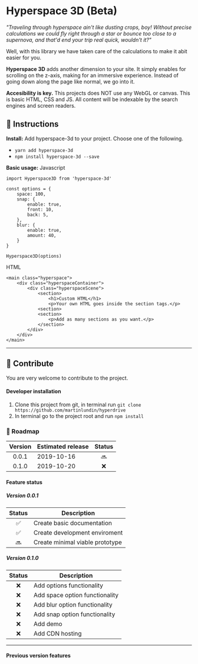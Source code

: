 # Hyperspace 3D (Beta)
*"Traveling through hyperspace ain't like dusting crops, boy! Without precise calculations we could fly right through a star or bounce too close to a supernova, and that'd end your trip real quick, wouldn't it?"*

Well, with this library we have taken care of the calculations to make it abit easier for you.

**Hyperspace 3D** adds another dimension to your site. It simply enables for scrolling on the z-axis, making for an immersive experience. Instead of going down along the page like normal, we go into it.

**Accesibility is key.** This projects does NOT use any WebGL or canvas. This is basic HTML, CSS and JS. All content will be indexable by the search engines and screen readers.

## :scroll: Instructions
**Install:** 
Add hyperspace-3d to your project. Choose one of the following.
- `yarn add hyperspace-3d`<br/>
- `npm install hyperspace-3d --save`<br/>

**Basic usage:**
Javascript
```
import Hyperspace3D from 'hyperspace-3d'

const options = {
    space: 100,
    snap: {
        enable: true,
        front: 10,
        back: 5,
    },
    blur: {
        enable: true,
        amount: 40,
    }
}

Hyperspace3D(options)
```
HTML
```
<main class="hyperspace">
    <div class="hyperspaceContainer">
        <div class="hyperspaceScene">
            <section>
                <h1>Custom HTML</h1>
                <p>Your own HTML goes inside the section tags.</p>
            <section>
            <section>
                <p>Add as many sections as you want.</p>
            </section>
        </div>
    </div>
</main>
```

---

## :raised_hands: Contribute
You are very welcome to contribute to the project.

#### Developer installation
1. Clone this project from git, in terminal run `git clone https://github.com/martinlundin/hyperdrive`
1. In terminal go to the project root and run `npm install`

### :snail: Roadmap
| Version    | Estimated release | Status
| :--------: | ----------------- | :----:
| 0.0.1      | 2019-10-16        | :soon:
| 0.1.0      | 2019-10-20        | :x:

#### Feature status

##### Version 0.0.1
| Status             | Description
| :----------------: | ----------------
| :white_check_mark: | Create basic documentation
| :white_check_mark: | Create development enviroment
| :soon:             | Create minimal viable prototype

##### Version 0.1.0
| Status             | Description
| :----------------: | ----------------
| :x:                | Add options functionality
| :x:                | Add space option functionality
| :x:                | Add blur option functionality
| :x:                | Add snap option functionality
| :x:                | Add demo
| :x:                | Add CDN hosting

---

#### Previous version features

